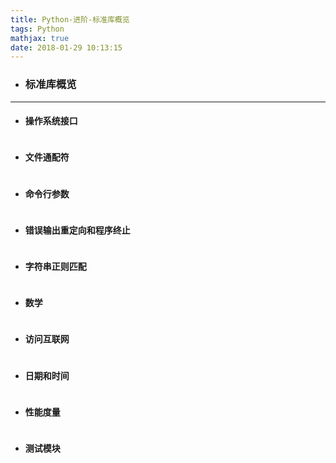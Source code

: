 ```yaml
---
title: Python-进阶-标准库概览
tags: Python
mathjax: true
date: 2018-01-29 10:13:15
---
```

- ### 标准库概览

---
- #### 操作系统接口
~~~

~~~
- #### 文件通配符
~~~

~~~
- #### 命令行参数
~~~

~~~
- #### 错误输出重定向和程序终止
~~~

~~~
- #### 字符串正则匹配 
~~~

~~~
- #### 数学
~~~

~~~
- #### 访问互联网
~~~

~~~
- #### 日期和时间 
~~~

~~~
- #### 性能度量
~~~

~~~
- #### 测试模块
~~~

~~~









